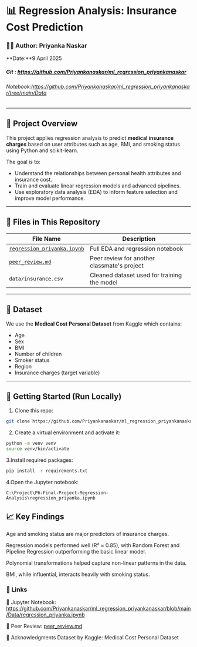 # 📊 Regression Analysis: Insurance Cost Prediction

### 👨‍💻 Author:  **Priyanka Naskar** 

**Date:**9 April 2025

##### Git : https://github.com/Priyankanaskar/ml_regression_priyankanaskar

###### Notebook:https://github.com/Priyankanaskar/ml_regression_priyankanaskar/tree/main/Data
---

## 📁 Project Overview

This project applies regression analysis to predict **medical insurance charges** based on user attributes such as age, BMI, and smoking status using Python and scikit-learn.

The goal is to:
- Understand the relationships between personal health attributes and insurance cost.
- Train and evaluate linear regression models and advanced pipelines.
- Use exploratory data analysis (EDA) to inform feature selection and improve model performance.

---

## 📂 Files in This Repository

| File Name | Description |
|-----------|-------------|
| [`regression_priyanka.ipynb`]([./insurance_regression_yourname.ipynb](https://github.com/Priyankanaskar/ml_regression_priyankanaskar/blob/main/Data/regression_priyanka.ipynb)) | Full EDA and regression notebook |
| [`peer_review.md`](https://github.com/Priyankanaskar/ml_regression_priyankanaskar/blob/main/peer_review.md)| Peer review for another classmate's project |
| `data/insurance.csv` | Cleaned dataset used for training the model |

---

## 🧪 Dataset

We use the **Medical Cost Personal Dataset** from Kaggle which contains:
- Age
- Sex
- BMI
- Number of children
- Smoker status
- Region
- Insurance charges (target variable)

---

## 🧰 Getting Started (Run Locally)

1. Clone this repo:
```bash
git clone https://github.com/Priyankanaskar/ml_regression_priyankanaskar
```

2. Create a virtual environment and activate it:
```bash
python -m venv venv
source venv/bin/activate  
```

3.Install required packages:
```bash
pip install -r requirements.txt
```

4.Open the Jupyter notebook:
```
C:\Project\P6-Final-Project-Regression-Analysis\regression_priyanka.ipynb
```

## 📈 Key Findings
Age and smoking status are major predictors of insurance charges.

Regression models performed well (R² ≈ 0.85), with Random Forest and Pipeline Regression outperforming the basic linear model.

Polynomial transformations helped capture non-linear patterns in the data.

BMI, while influential, interacts heavily with smoking status.

### 🔗 Links
📓 Jupyter Notebook: https://github.com/Priyankanaskar/ml_regression_priyankanaskar/blob/main/Data/regression_priyanka.ipynb

📝 Peer Review: [peer_review.md](https://github.com/Priyankanaskar/ml_regression_priyankanaskar/blob/main/peer_review.md)

🙌 Acknowledgments
Dataset by Kaggle: Medical Cost Personal Dataset